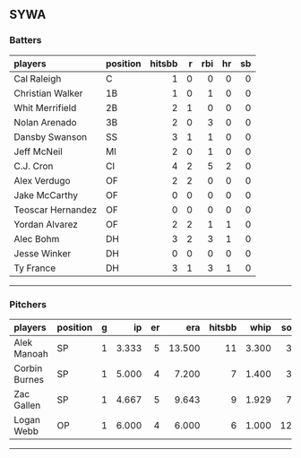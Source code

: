 ## SYWA

### Batters

 |players           |position | hitsbb|  r| rbi| hr| sb| 
|:-----------------|:--------|------:|--:|---:|--:|--:| 
|Cal Raleigh       |C        |      1|  0|   0|  0|  0| 
|Christian Walker  |1B       |      1|  0|   1|  0|  0| 
|Whit Merrifield   |2B       |      2|  1|   0|  0|  0| 
|Nolan Arenado     |3B       |      2|  0|   3|  0|  0| 
|Dansby Swanson    |SS       |      3|  1|   1|  0|  0| 
|Jeff McNeil       |MI       |      2|  0|   1|  0|  0| 
|C.J. Cron         |CI       |      4|  2|   5|  2|  0| 
|Alex Verdugo      |OF       |      2|  2|   0|  0|  0| 
|Jake McCarthy     |OF       |      0|  0|   0|  0|  0| 
|Teoscar Hernandez |OF       |      0|  0|   0|  0|  0| 
|Yordan Alvarez    |OF       |      2|  2|   1|  1|  0| 
|Alec Bohm         |DH       |      3|  2|   3|  1|  0| 
|Jesse Winker      |DH       |      0|  0|   0|  0|  0| 
|Ty France         |DH       |      3|  1|   3|  1|  0| 

* * *

### Pitchers

 
|players       |position |  g|    ip| er|    era| hitsbb|  whip| so|  w| sv| 
|:-------------|:--------|--:|-----:|--:|------:|------:|-----:|--:|--:|--:| 
|Alek Manoah   |SP       |  1| 3.333|  5| 13.500|     11| 3.300|  3|  0|  0| 
|Corbin Burnes |SP       |  1| 5.000|  4|  7.200|      7| 1.400|  3|  0|  0| 
|Zac Gallen    |SP       |  1| 4.667|  5|  9.643|      9| 1.929|  7|  0|  0| 
|Logan Webb    |OP       |  1| 6.000|  4|  6.000|      6| 1.000| 12|  0|  0| 


* * *


